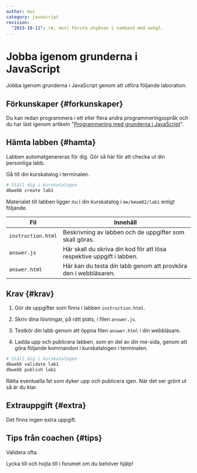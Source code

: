 ```yaml
---
author: mos
category: javascript
revision:
  "2015-10-11": (A, mos) Första utgåvan i samband med webgl.
...
```

Jobba igenom grunderna i JavaScript
==================================

Jobba igenom grunderna i JavaScript genom att utföra följande laboration.

<!--more-->


Förkunskaper {#forkunskaper}
-----------------------

Du kan redan programmera i ett eller flera andra programmeringsspråk och du har läst igenom artikeln "[Programmering med grunderna i JavaScript](kunskap/programmering-med-grunderna-i-javascript)".



Hämta labben {#hamta}
-----------------------

Labben automatgenereras för dig. Gör så här för att checka ut din personliga labb.

Gå till din kurskatalog i terminalen.

```bash
# Ställ dig i kurskatalogen
dbwebb create lab1
```

Materialet till labben ligger nu i din kurskatalog i `me/kmom02/lab1` enligt följande.

| Fil                | Innehåll |
|--------------------|----------|
| `instruction.html` | Beskrivning av labben och de uppgifter som skall göras. |
| `answer.js`        | Här skall du skriva din kod för att lösa respektive uppgift i labben. |
| `answer.html`      | Här kan du testa din labb genom att provköra den i webbläsaren. |



Krav {#krav}
-----------------------

1. Gör de uppgifter som finns i labben `instruction.html`.

2. Skriv dina lösningar, på rätt plats, i filen `answer.js`.

3. Testkör din labb genom att öppna filen `answer.html` i din webbläsare.

11. Ladda upp och publicera labben, som en del av din me-sida, genom att göra följande kommandon i kurskatalogen i terminalen.

```bash
# Ställ dig i kurskatalogen
dbwebb validate lab1
dbwebb publish lab1
```

Rätta eventuella fel som dyker upp och publicera igen. När det ser grönt ut så är du klar. 



Extrauppgift {#extra}
-----------------------

Det finns ingen extra uppgift.



Tips från coachen {#tips}
-----------------------

Validera ofta.

Lycka till och hojta till i forumet om du behöver hjälp!
